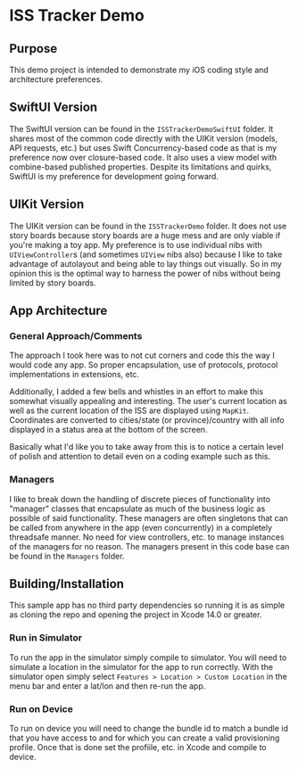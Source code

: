 # ISS Tracker Demo

## Purpose
This demo project is intended to demonstrate my iOS coding style and architecture preferences.

## SwiftUI Version
The SwiftUI version can be found in the `ISSTrackerDemoSwiftUI` folder.  It shares most of the common code directly with the UIKit version (models, API requests, etc.) but uses Swift Concurrency-based  code as that is my preference now over closure-based code.  It also uses a view model with combine-based published properties.  Despite its limitations and quirks, SwiftUI is my preference for development going forward.

## UIKit Version
The UIKit version can be found in the `ISSTrackerDemo` folder.  It does not use story boards because story boards are a huge mess and are only viable if you're making a toy app.  My preference is to use individual nibs with `UIViewController`s (and sometimes `UIView` nibs also) because I like to take advantage of autolayout and being able to lay things out visually.  So in my opinion this is the optimal way to harness the power of nibs without being limited by story boards.


## App Architecture
### General Approach/Comments
The approach I took here was to not cut corners and code this the way I would code any app.  So proper encapsulation, use of protocols, protocol implementations in extensions, etc.

Additionally, I added a few bells and whistles in an effort to make this somewhat visually appealing and interesting.  The user's current location as well as the current location of the ISS are displayed using `MapKit`.  Coordinates are converted to cities/state (or province)/country with all info displayed in a status area at the bottom of the screen. 

Basically what I'd like you to take away from this is to notice a certain level of polish and attention to detail even on a coding example such as this.


### Managers
I like to break down the handling of discrete pieces of functionality into "manager" classes that encapsulate as much of the business logic as possible of said functionality.  These managers are often singletons that can be called from anywhere in the app (even concurrently) in a completely threadsafe manner.  No need for view controllers, etc. to manage instances of the managers for no reason.  The managers present in this code base can be found in the `Managers` folder.

## Building/Installation
This sample app has no third party dependencies so running it is as simple as cloning the repo and opening the project in Xcode 14.0 or greater.

### Run in Simulator
To run the app in the simulator simply compile to simulator.  You will need to simulate a location in the simulator for the app to run correctly.  With the simulator open simply select `Features > Location > Custom Location` in the menu bar and enter a lat/lon and then re-run the app.

### Run on Device
To run on device you will need to change the bundle id to match a bundle id that you have access to and for which you can create a valid provisioning profile.  Once that is done set the profiile, etc. in Xcode and compile to device.
